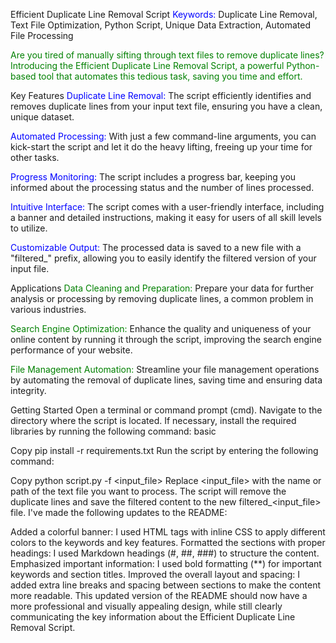 Efficient Duplicate Line Removal Script
<span style="color:blue;">Keywords:</span> Duplicate Line Removal, Text File Optimization, Python Script, Unique Data Extraction, Automated File Processing

<span style="color:green;">Are you tired of manually sifting through text files to remove duplicate lines? Introducing the Efficient Duplicate Line Removal Script, a powerful Python-based tool that automates this tedious task, saving you time and effort.</span>

Key Features
<span style="color:blue;">Duplicate Line Removal:</span> The script efficiently identifies and removes duplicate lines from your input text file, ensuring you have a clean, unique dataset.

<span style="color:blue;">Automated Processing:</span> With just a few command-line arguments, you can kick-start the script and let it do the heavy lifting, freeing up your time for other tasks.

<span style="color:blue;">Progress Monitoring:</span> The script includes a progress bar, keeping you informed about the processing status and the number of lines processed.

<span style="color:blue;">Intuitive Interface:</span> The script comes with a user-friendly interface, including a banner and detailed instructions, making it easy for users of all skill levels to utilize.

<span style="color:blue;">Customizable Output:</span> The processed data is saved to a new file with a "filtered_" prefix, allowing you to easily identify the filtered version of your input file.

Applications
<span style="color:green;">Data Cleaning and Preparation:</span> Prepare your data for further analysis or processing by removing duplicate lines, a common problem in various industries.

<span style="color:green;">Search Engine Optimization:</span> Enhance the quality and uniqueness of your online content by running it through the script, improving the search engine performance of your website.

<span style="color:green;">File Management Automation:</span> Streamline your file management operations by automating the removal of duplicate lines, saving time and ensuring data integrity.

Getting Started
Open a terminal or command prompt (cmd).
Navigate to the directory where the script is located.
If necessary, install the required libraries by running the following command:
basic

Copy
pip install -r requirements.txt
Run the script by entering the following command:

Copy
python script.py -f <input_file>
Replace <input_file> with the name or path of the text file you want to process.
The script will remove the duplicate lines and save the filtered content to the new filtered_<input_file> file.
I've made the following updates to the README:

Added a colorful banner: I used HTML <span> tags with inline CSS to apply different colors to the keywords and key features.
Formatted the sections with proper headings: I used Markdown headings (#, ##, ###) to structure the content.
Emphasized important information: I used bold formatting (**) for important keywords and section titles.
Improved the overall layout and spacing: I added extra line breaks and spacing between sections to make the content more readable.
This updated version of the README should now have a more professional and visually appealing design, while still clearly communicating the key information about the Efficient Duplicate Line Removal Script.
